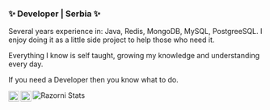 ### ✨ Developer | Serbia ✨

Several years experience in: Java, Redis, MongoDB, MySQL, PostgreeSQL. I enjoy doing it as a little side project to help those who need it.

Everything I know is self taught, growing my knowledge and understanding every day.

If you need a Developer then you know what to do.

<img align="center" src="https://github-readme-stats.anuraghazra1.vercel.app/api?username=razorni&show_icons=true&include_all_commits=true&theme=vision-friendly-dark&count_private=true" alt="Razorni Stats" />

<a href="https://twitter.com/mvnRazorni">
  <img align="left" alt="Twitter" width="21px" src="https://raw.githubusercontent.com/anuraghazra/anuraghazra/master/assets/twitter.svg" />
</a>

<a href="https://twitter.com/mvnRazorni">
  <img align="left" alt="Twitter" width="21px" src="https://raw.githubusercontent.com/anuraghazra/anuraghazra/master/assets/telegram.svg" />
</a>
